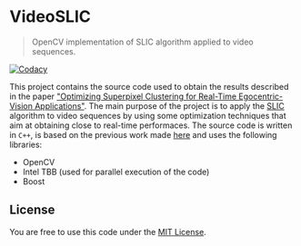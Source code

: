 # VideoSLIC

> OpenCV implementation of SLIC algorithm applied to video sequences.

[![Codacy](https://app.codacy.com/project/badge/Grade/d780d653e89e48ed96ed2009f2e02deb)](https://www.codacy.com/gh/ClaudiuGeorgiu/VideoSLIC)

This project contains the source code used to obtain the results described in the paper ["Optimizing Superpixel Clustering for Real-Time Egocentric-Vision Applications"](http://www.isip40.it/resources/papers/2015/SPL_Pietro.pdf). The main purpose of the project is to apply the [SLIC](http://ivrg.epfl.ch/research/superpixels) algorithm to video sequences by using some optimization techniques that aim at obtaining close to real-time performaces. The source code is written in `C++`, is based on the previous work made [here](http://github.com/PSMM/SLIC-Superpixels) and uses the following libraries:
* OpenCV
* Intel TBB (used for parallel execution of the code)
* Boost



## License

You are free to use this code under the [MIT License](https://github.com/ClaudiuGeorgiu/VideoSLIC/blob/master/LICENSE).
